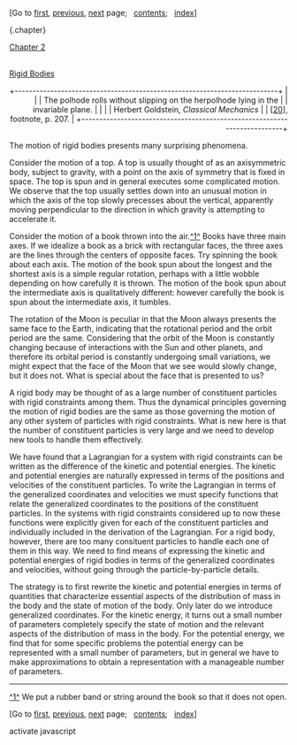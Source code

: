 <div class="navigation">

[Go to <span>[first](book.html),
[previous](book-Z-H-19.html)</span><span>,
[next](book-Z-H-21.html)</span> page<span>;
  </span><span>[contents](book-Z-H-4.html#%_toc_start)</span><span><span>;
  </span>[index](book-Z-H-82.html#%_index_start)</span>]

</div>

 {.chapter}

<div class="chapterheading">

[Chapter 2](book-Z-H-4.html#%_toc_%_chap_2)

</div>

\
 [Rigid Bodies](book-Z-H-4.html#%_toc_%_chap_2)

<div align="right">

+--------------------------------------------------------------------------+
| <span class="epigraph"> </span>                                          |
| The polhode rolls without slipping on the herpolhode lying in the        |
| invariable plane.                                                        |
|                                                                          |
| Herbert Goldstein, *Classical Mechanics*                                 |
| [[20](book-Z-H-80.html#cite{Goldstein})], footnote, p. 207.              |
+--------------------------------------------------------------------------+

</div>

The motion of rigid bodies presents many surprising phenomena.

Consider the motion of a top. A top is usually thought of as an
axisymmetric body, subject to gravity, with a point on the axis of
symmetry that is fixed in space. The top is spun and in general executes
some complicated motion. We observe that the top usually settles down
into an unusual motion in which the axis of the top slowly precesses
about the vertical, apparently moving perpendicular to the direction in
which gravity is attempting to accelerate it.

Consider the motion of a book thrown into the
air.[^1^](#footnote_Temp_175) Books have three main axes. If we idealize
a book as a brick with rectangular faces, the three axes are the lines
through the centers of opposite faces. Try spinning the book about each
axis. The motion of the book spun about the longest and the shortest
axis is a simple regular rotation, perhaps with a little wobble
depending on how carefully it is thrown. The motion of the book spun
about the intermediate axis is qualitatively different: however
carefully the book is spun about the intermediate axis, it tumbles.

The rotation of the Moon is peculiar in that the Moon always presents
the same face to the Earth, indicating that the rotational period and
the orbit period are the same. Considering that the orbit of the Moon is
constantly changing because of interactions with the Sun and other
planets, and therefore its orbital period is constantly undergoing small
variations, we might expect that the face of the Moon that we see would
slowly change, but it does not. What is special about the face that is
presented to us?

A rigid body may be thought of as a large number of constituent
particles with rigid constraints among them. Thus the dynamical
principles governing the motion of rigid bodies are the same as those
governing the motion of any other system of particles with rigid
constraints. What is new here is that the number of constituent
particles is very large and we need to develop new tools to handle them
effectively.

We have found that a Lagrangian for a system with rigid constraints can
be written as the difference of the kinetic and potential energies. The
kinetic and potential energies are naturally expressed in terms of the
positions and velocities of the constituent particles. To write the
Lagrangian in terms of the generalized coordinates and velocities we
must specify functions that relate the generalized coordinates to the
positions of the constituent particles. In the systems with rigid
constraints considered up to now these functions were explicitly given
for each of the constituent particles and individually included in the
derivation of the Lagrangian. For a rigid body, however, there are too
many consituent particles to handle each one of them in this way. We
need to find means of expressing the kinetic and potential energies of
rigid bodies in terms of the generalized coordinates and velocities,
without going through the particle-by-particle details.

The strategy is to first rewrite the kinetic and potential energies in
terms of quantities that characterize essential aspects of the
distribution of mass in the body and the state of motion of the body.
Only later do we introduce generalized coordinates. For the kinetic
energy, it turns out a small number of parameters completely specify the
state of motion and the relevant aspects of the distribution of mass in
the body. For the potential energy, we find that for some specific
problems the potential energy can be represented with a small number of
parameters, but in general we have to make approximations to obtain a
representation with a manageable number of parameters.

<div class="smallprint">

------------------------------------------------------------------------

</div>

<div class="footnote">

[^1^](#call_footnote_Temp_175) We put a rubber band or string around the
book so that it does not open.

</div>

<div class="navigation">

[Go to <span>[first](book.html),
[previous](book-Z-H-19.html)</span><span>,
[next](book-Z-H-21.html)</span> page<span>;
  </span><span>[contents](book-Z-H-4.html#%_toc_start)</span><span><span>;
  </span>[index](book-Z-H-82.html#%_index_start)</span>]

</div>

activate javascript

